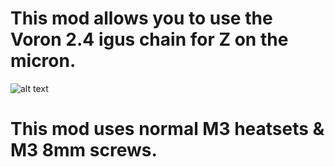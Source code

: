 <h1> This mod allows you to use the Voron 2.4 igus chain for Z on the micron. </h1>

![alt text](https://i.imgur.com/Yoa8yqI.jpg)

<h1> This mod uses normal M3 heatsets & M3 8mm screws. </h1>
